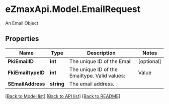 # eZmaxApi.Model.EmailRequest
An Email Object

## Properties

Name | Type | Description | Notes
------------ | ------------- | ------------- | -------------
**PkiEmailID** | **int** | The unique ID of the Email | [optional] 
**FkiEmailtypeID** | **int** | The unique ID of the Emailtype.  Valid values:  |Value|Description| |-|-| |1|Office| |2|Home| | 
**SEmailAddress** | **string** | The email address. | 

[[Back to Model list]](../README.md#documentation-for-models) [[Back to API list]](../README.md#documentation-for-api-endpoints) [[Back to README]](../README.md)

